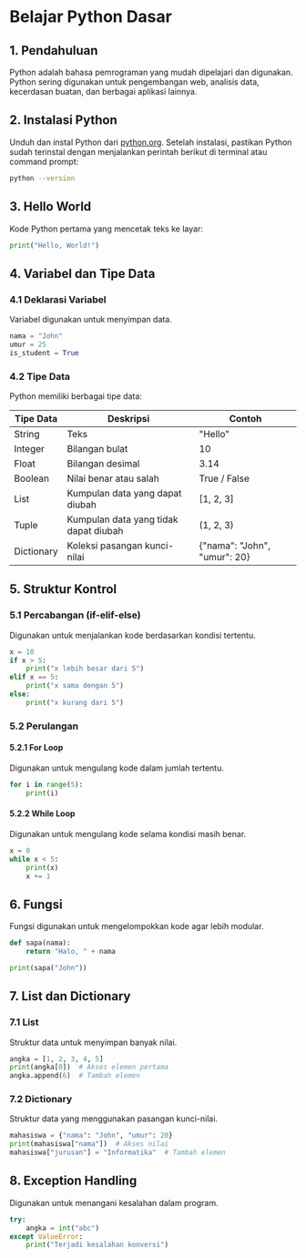 # Belajar Python Dasar

## 1. Pendahuluan
Python adalah bahasa pemrograman yang mudah dipelajari dan digunakan. Python sering digunakan untuk pengembangan web, analisis data, kecerdasan buatan, dan berbagai aplikasi lainnya.

## 2. Instalasi Python
Unduh dan instal Python dari [python.org](https://www.python.org/downloads/). Setelah instalasi, pastikan Python sudah terinstal dengan menjalankan perintah berikut di terminal atau command prompt:

```sh
python --version
```

## 3. Hello World
Kode Python pertama yang mencetak teks ke layar:

```python
print("Hello, World!")
```

## 4. Variabel dan Tipe Data
### 4.1 Deklarasi Variabel
Variabel digunakan untuk menyimpan data.
```python
nama = "John"
umur = 25
is_student = True
```

### 4.2 Tipe Data
Python memiliki berbagai tipe data:

| Tipe Data  | Deskripsi | Contoh        |
|------------|-----------|--------------|
| String     | Teks | "Hello" |
| Integer    | Bilangan bulat | 10 |
| Float      | Bilangan desimal | 3.14 |
| Boolean    | Nilai benar atau salah | True / False |
| List       | Kumpulan data yang dapat diubah | [1, 2, 3] |
| Tuple      | Kumpulan data yang tidak dapat diubah | (1, 2, 3) |
| Dictionary | Koleksi pasangan kunci-nilai | {"nama": "John", "umur": 20} |

## 5. Struktur Kontrol
### 5.1 Percabangan (if-elif-else)
Digunakan untuk menjalankan kode berdasarkan kondisi tertentu.
```python
x = 10
if x > 5:
    print("x lebih besar dari 5")
elif x == 5:
    print("x sama dengan 5")
else:
    print("x kurang dari 5")
```

### 5.2 Perulangan
#### 5.2.1 For Loop
Digunakan untuk mengulang kode dalam jumlah tertentu.
```python
for i in range(5):
    print(i)
```

#### 5.2.2 While Loop
Digunakan untuk mengulang kode selama kondisi masih benar.
```python
x = 0
while x < 5:
    print(x)
    x += 1
```

## 6. Fungsi
Fungsi digunakan untuk mengelompokkan kode agar lebih modular.
```python
def sapa(nama):
    return "Halo, " + nama

print(sapa("John"))
```

## 7. List dan Dictionary
### 7.1 List
Struktur data untuk menyimpan banyak nilai.
```python
angka = [1, 2, 3, 4, 5]
print(angka[0])  # Akses elemen pertama
angka.append(6)  # Tambah elemen
```

### 7.2 Dictionary
Struktur data yang menggunakan pasangan kunci-nilai.
```python
mahasiswa = {"nama": "John", "umur": 20}
print(mahasiswa["nama"])  # Akses nilai
mahasiswa["jurusan"] = "Informatika"  # Tambah elemen
```

## 8. Exception Handling
Digunakan untuk menangani kesalahan dalam program.
```python
try:
    angka = int("abc")
except ValueError:
    print("Terjadi kesalahan konversi")
```
